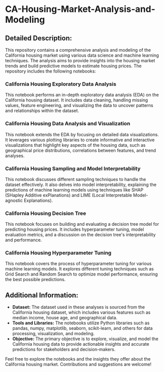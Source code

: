 # CA-Housing-Market-Analysis-and-Modeling

## Detailed Description:

This repository contains a comprehensive analysis and modeling of the California housing market using various data science and machine learning techniques. The analysis aims to provide insights into the housing market trends and build predictive models to estimate housing prices. The repository includes the following notebooks:

### California Housing Exploratory Data Analysis

This notebook performs an in-depth exploratory data analysis (EDA) on the California housing dataset. It includes data cleaning, handling missing values, feature engineering, and visualizing the data to uncover patterns and relationships within the dataset.

### California Housing Data Analysis and Visualization

This notebook extends the EDA by focusing on detailed data visualizations. It leverages various plotting libraries to create informative and interactive visualizations that highlight key aspects of the housing data, such as geographical price distributions, correlations between features, and trend analyses.

### California Housing Sampling and Model Interpretability

This notebook discusses different sampling techniques to handle the dataset effectively. It also delves into model interpretability, explaining the predictions of machine learning models using techniques like SHAP (SHapley Additive exPlanations) and LIME (Local Interpretable Model-agnostic Explanations).

### California Housing Decision Tree

This notebook focuses on building and evaluating a decision tree model for predicting housing prices. It includes hyperparameter tuning, model evaluation metrics, and a discussion on the decision tree's interpretability and performance.

### California Housing Hyperparameter Tuning

This notebook covers the process of hyperparameter tuning for various machine learning models. It explores different tuning techniques such as Grid Search and Random Search to optimize model performance, ensuring the best possible predictions.

## Additional Information:

* **Dataset:** The dataset used in these analyses is sourced from the California housing dataset, which includes various features such as median income, house age, and geographical data.
* **Tools and Libraries:** The notebooks utilize Python libraries such as pandas, numpy, matplotlib, seaborn, scikit-learn, and others for data processing, visualization, and modeling.
* **Objective:** The primary objective is to explore, visualize, and model the California housing data to provide actionable insights and accurate predictions for stakeholders and decision-makers.

Feel free to explore the notebooks and the insights they offer about the California housing market. Contributions and suggestions are welcome!
